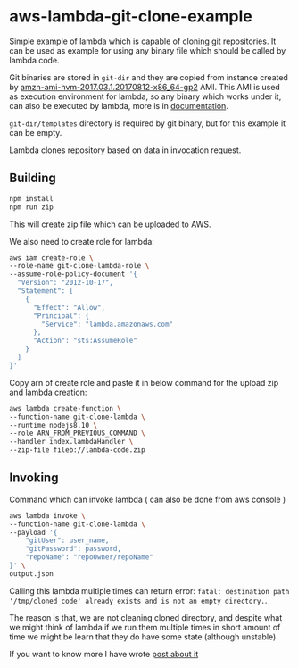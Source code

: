 # aws-lambda-git-clone-example

Simple example of lambda which is capable of cloning git repositories.
It can be used as example for using any binary file which should be called by lambda code.

Git binaries are stored in `git-dir` and they are copied from instance created by [amzn-ami-hvm-2017.03.1.20170812-x86_64-gp2](https://console.aws.amazon.com/ec2/v2/home#Images:visibility=public-images;search=amzn-ami-hvm-2017.03.1.20170812-x86_64-gp2) AMI. This AMI is used as execution environment for lambda, so any binary which works under it, can also be executed by lambda, more is in [documentation](https://docs.aws.amazon.com/lambda/latest/dg/current-supported-versions.html).

`git-dir/templates` directory is required by git binary, but for this example it can be empty.

Lambda clones repository based on data in invocation request.


## Building

```bash
npm install
npm run zip
```

This will create zip file which can be uploaded to AWS.

We also need to create role for lambda:

```bash
aws iam create-role \
--role-name git-clone-lambda-role \
--assume-role-policy-document '{
  "Version": "2012-10-17",
  "Statement": [
    {
      "Effect": "Allow",
      "Principal": {
        "Service": "lambda.amazonaws.com"
      },
      "Action": "sts:AssumeRole"
    }
  ]
}'
```

Copy arn of create role and paste it in below command for the upload zip and lambda creation:

```bash
aws lambda create-function \
--function-name git-clone-lambda \
--runtime nodejs8.10 \
--role ARN_FROM_PREVIOUS_COMMAND \
--handler index.lambdaHandler \
--zip-file fileb://lambda-code.zip
```

## Invoking

Command which can invoke lambda ( can also be done from aws console )

```bash
aws lambda invoke \
--function-name git-clone-lambda \
--payload '{
    "gitUser": user_name,
    "gitPassword": password,
    "repoName": "repoOwner/repoName"
}' \
output.json
```

Calling this lambda multiple times can return error:
`fatal: destination path '/tmp/cloned_code' already exists and is not an empty directory.`.

The reason is that, we are not cleaning cloned directory, and despite what we might think of lambda if we run them multiple times in short amount of time we might be learn that they do have some state (although unstable).

If you want to know more I have wrote [post about it](https://piotrjaromin.pl/aws/lambda/git/nodejs/serverless/deploy/binary/executable/2018/07/17/serverless-with-git.html)

